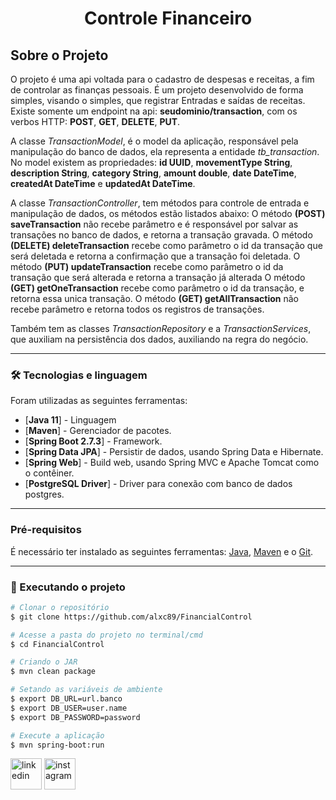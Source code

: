 <h1 style="text-align: center; font-weight: bold;">Controle Financeiro</h1>

## Sobre o Projeto

O projeto é uma api voltada para o cadastro de despesas e receitas, a fim de controlar as finanças pessoais. É um projeto desenvolvido de forma simples, visando o simples, que registrar Entradas e saídas de receitas. Existe somente um endpoint na api: **seudominio/transaction**, com os verbos HTTP: **POST**, **GET**, **DELETE**, **PUT**.

A classe *TransactionModel*, é o model da aplicação, responsável pela manipulação do banco de dados, ela representa a entidade *tb_transaction*. No model existem as propriedades: **id UUID**, **movementType String**, **description String**, **category String**, **amount double**, **date DateTime**, **createdAt DateTime** e **updatedAt DateTime**.

A classe *TransactionController*, tem métodos para controle de entrada e manipulação de dados, os métodos estão listados abaixo:
O método **(POST) saveTransaction** não recebe parâmetro e é responsável por salvar as transações no banco de dados, e retorna a transação gravada.
O método **(DELETE) deleteTransaction** recebe como parâmetro o id da transação que será deletada e retorna a confirmação que a transação foi deletada.
O método **(PUT) updateTransaction** recebe como parâmetro o id da transação que será alterada e retorna a transação já alterada
O método **(GET) getOneTransaction** recebe como parâmetro o id da transação, e retorna essa unica transação.
O método **(GET) getAllTransaction** não recebe parâmetro e retorna todos os registros de transações.

Também tem as classes *TransactionRepository* e a *TransactionServices*, que auxiliam na persistência dos dados, auxiliando na regra do negócio.

--------------------------

### 🛠️ Tecnologias e linguagem

Foram utilizadas as seguintes ferramentas:

- [**Java 11**] - Linguagem
- [**Maven**] - Gerenciador de pacotes.
- [**Spring Boot 2.7.3**] - Framework.
- [**Spring Data JPA**] - Persistir de dados, usando Spring Data e Hibernate.
- [**Spring Web**] - Build web, usando Spring MVC e Apache Tomcat como o contêiner.
- [**PostgreSQL Driver**] - Driver para conexão com banco de dados postgres.

----

### Pré-requisitos

É necessário ter instalado as seguintes ferramentas:
[Java](https://www.java.com/pt-BR/), [Maven](https://maven.apache.org/index.html) e o [Git](https://git-scm.com).

---

### 🎲 Executando o projeto

```bash
# Clonar o repositório
$ git clone https://github.com/alxc89/FinancialControl

# Acesse a pasta do projeto no terminal/cmd
$ cd FinancialControl

# Criando o JAR
$ mvn clean package

# Setando as variáveis de ambiente
$ export DB_URL=url.banco
$ export DB_USER=user.name
$ export DB_PASSWORD=password

# Execute a aplicação
$ mvn spring-boot:run
```
<div>
<a href="https://www.linkedin.com/in/alex-cardoso-da-costa-764849bb/">
<img src="https://cdn-icons-png.flaticon.com/512/174/174857.png" alt="linkedin" height="50"></a>

<a href="https://www.instagram.com/alexcaardoso/">
<img src="https://cdn-icons-png.flaticon.com/128/1409/1409946.png" alt="instagram" height="50"></a>


